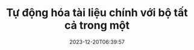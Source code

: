 ---
############################# Static ##########################
layout: "family"
date: 2023-12-20T06:39:57
draft: false

product: "Total"
product_tag: "total"

############################# Head ############################
head_title: "API tự động hóa tài liệu | API tại chỗ và dịch vụ trực tuyến"
head_description: "Tự động hóa thao tác tài liệu của bạn một cách dễ dàng và miễn phí"

############################# Header ##########################
title: "Tự động hóa tài liệu chính với bộ tất cả trong một"
description: |
  Đơn giản hóa các tác vụ tài liệu lặp đi lặp lại và hợp lý hóa quy trình công việc của bạn chỉ bằng một vài dòng mã. Các API mạnh mẽ giúp việc tích hợp trở nên dễ dàng, giúp bạn tập trung vào đổi mới chứ không phải cơ sở hạ tầng.

  Chuyển đổi, ký, xem, chú thích - chinh phục mọi tác vụ tài liệu với mã tối thiểu. Từ Word sang PDF, Excel đến hình ảnh, xử lý mọi thứ một cách liền mạch. Ít mã hơn, tác động lớn hơn.

  Tự động hóa các tác vụ tài liệu, tăng hiệu quả và di chuyển nhanh chóng với khả năng tích hợp tốc độ cực nhanh. Tiết kiệm thời gian và nguồn lực, tập trung vào những gì thực sự quan trọng đối với doanh nghiệp của bạn.

############################# Platforms ############################
supported_platforms:
  enable: true  
  head_title: "Chọn nền tảng của bạn"
  title: "Nền tảng được hỗ trợ"
  description: "Thư viện GroupDocs.Total hỗ trợ các hệ điều hành và framework sau"
  details_link_title: "Tìm hiểu thêm"
  items:
    # supported_platforms loop
    - title: ".NET"
      description: "GroupDocs.Total for .NET"
      color: "blue"
      tag: "net"
      link: "/total/net/"
      features_link: "https://docs.groupdocs.com/total/net/system-requirements/"
      features:
        # features loop
        - content: ".NET Framework 4.6.2+  <br>  .NET Core 3.1  <br>  .NET 6+"
          rows: "3"
        # features loop
        - content: "Windows, Linux"
          rows: "1"
        # features loop
        - content: "Hơn 200 định dạng tệp"
          rows: "1"
        # features loop
        - content: "Visual Studio <br> VS Code <br> Rider"
          rows: "15"
    
    # supported_platforms loop
    - title: "Java"
      description: "GroupDocs.Total for Java"
      color: "red"
      tag: "java"
      link: "/total/java/"
      features_link: "https://docs.groupdocs.com/total/java/system-requirements/"
      features:
        # features loop
        - content: "J2SE 8.0 (1.8)+"
          rows: "3"
        # features loop
        - content:  "Windows, Linux, macOS"
          rows: "1"       
        # features loop
        - content: "Hơn 200 định dạng tệp"
          rows: "1"
        # features loop
        - content:  "Eclipse <br> NetBeans <br> IntelliJ Idea"
          rows: "3"

############################# Features ############################

features:
  enable: true
  title: "Bộ tính năng của GroupDocs.Total"
  description: "Giải pháp duy nhất thống nhất chức năng của tất cả các sản phẩm GroupDocs riêng lẻ dưới một mái nhà và quản lý mọi tác vụ tài liệu mà không cần phần mềm của bên thứ ba."

  items:
    # feature loop
    - icon: "view"
      title: "Xem tài liệu và hình ảnh"
      content: "Kết xuất các tệp để xem chúng ở định dạng HTML, PDF, PNG và JPEG."

    # feature loop
    - icon: "convert"
      title: "Chuyển đổi giữa các định dạng"
      content: "Chuyển đổi các tập tin từ nguồn khác nhau sang các định dạng đích khác nhau."

    # feature loop
    - icon: "merge"
      title: "Hợp nhất nhiều tập tin thành một"
      content: "Kết hợp liền mạch nhiều tệp PDF, Office và các tệp khác vào một tài liệu duy nhất."
    
    # feature loop
    - icon: "settings"
      title: "Thêm sản phẩm và tính năng"
      content: "Khám phá tất cả các bộ API tự động hóa tài liệu GroupDocs: so sánh, hát điện tử, tìm kiếm, hình mờ và hơn thế nữa!"


############################# Code samples ############################
# code_samples:
#   enable: true
#   title: "Mẫu mã GroupDocs.Total"
#   description: "Một số trường hợp sử dụng các thao tác GroupDocs.Total điển hình trong C#, Java, TypeScript"
#   items:
#     # code sample loop
#     - title: "Cách hiển thị tệp DOCX thành PDF"
#       content: |
#        Hiển thị tài liệu DOCX thành PDF mà không cần cài đặt Microsoft Word hoặc phần mềm khác. Dễ dàng tải và xem các tệp DOCX trong ứng dụng của bạn, cho dù đó là ứng dụng web hay máy tính để bàn. Dưới đây là ví dụ về cách hiển thị tệp DOCX thành PDF:
#       samples:
#         - language: "C#"
#           color: "blue"
#           content: |
#             ```csharp {style=abap}   
#             // Tải tệp DOCX để kết xuất
#             using (Viewer viewer = new Viewer("sample.docx"))
#             {
#               // Kết xuất DOCX thành tệp PDF
#               PdfViewOptions viewOptions = new PdfViewOptions();
#               viewer.View(viewOptions);
#             }
#             ```
#         - language: "Java"
#           color: "red"
#           content: |
#             ```java {style=abap}   
#             import com.groupdocs.viewer.Viewer;
#             import com.groupdocs.viewer.options.PdfViewOptions;
#             // ...
#             // Tải tệp DOCX để kết xuất
#             try (Viewer viewer = new Viewer("sample.docx")) {
#                 // Kết xuất DOCX thành tệp PDF
#                 PdfViewOptions viewOptions = new PdfViewOptions();
#                 viewer.view(viewOptions);
#             }
#             ```
#         - language: "TypeScript"
#           color: "green"
#           content: |
#             ```javascript {style=abap}  
#             // Tải tệp DOCX để kết xuất
#             const viewer = new groupdocs.viewer.Viewer("sample.docx")
            
#             // Kết xuất DOCX thành tệp PDF
#             const viewOptions = groupdocs.viewer.PdfViewOptions(output.pdf)
#             viewer.view(viewOptions)
#             ```


############################# Formats ############################
formats:
  enable: true
  title:  "Hơn 200 định dạng tệp được hỗ trợ"
  description: "GroupDocs.Total hỗ trợ các thao tác với  phổ biến nhất [định dạng tệp](https://docs.groupdocs.com/total/net/supported-document-formats/)"


############################# Metrics ############################

metrics:
  enable: true
  title: "Số liệu chuyên sâu và hiểu biết thống kê"
  description: "Đi sâu vào phân tích chi tiết về các số liệu quan trọng của chúng tôi, cung cấp số liệu toàn diện và thông tin thống kê chuyên sâu về thành tích, tác động và sự phát triển của chúng tôi."

  items:
    # metrics loop
    - number: "200+"
      title: "Các định dạng được hỗ trợ"
      content: "Dễ dàng xem hơn 200 định dạng tệp bao gồm tài liệu, hình ảnh và bản vẽ CAD một cách dễ dàng. Phá vỡ các rào cản tương thích và truy cập các tệp đa dạng một cách dễ dàng bằng giải pháp xem toàn diện của chúng tôi."
    # metrics loop
    - number: "550K"
      title: "Tải xuống NuGet"
      content: "Giải pháp gói NuGet của chúng tôi đã trở thành tài nguyên đáng tin cậy và được áp dụng rộng rãi trong cộng đồng nhà phát triển, cung cấp khả năng tích hợp liền mạch và chức năng có giá trị cho vô số dự án."

    # metrics loop
    - number: "10+"
      title: "Thư viện"
      content: "Sản phẩm của chúng tôi bao gồm hơn 10 thư viện, cung cấp các tính năng nâng cao để tối ưu hóa hiệu suất. Những thư viện này được thiết kế để đáp ứng các nhu cầu phát triển khác nhau với khả năng tuyệt vời."
    
    # metrics loop
    - number: "100+"
      title: "Khách hàng hạnh phúc"
      content: "Phục vụ các thương hiệu mang tính biểu tượng nhất trên toàn cầu. Khám phá lý do tại sao hàng trăm người yêu thích GroupDocs.Total! Khám phá khả năng điều hướng liền mạch, cộng tác thuận tiện và tính dễ sử dụng chưa từng có. Tham gia ngay!"


############################# Customers ############################
# logo size X1 => 170:70  X2 => 340 : 140

customers:
  enable: true
  title: "Khách hàng hạnh phúc của chúng tôi"
  description: "Thư viện GroupDocs được các thương hiệu nổi tiếng và nổi tiếng trên toàn thế giới sử dụng."

  items:
    # customers loop
    - title: "BenQ Corporation"
      logo: "benq"
    # customers loop
    - title: "Nasdaq Stock Market"
      logo: "nasdaq"
    # customers loop
    - title: "AT&T Inc."
      logo: "att"
    # customers loop
    - title: "AstraZeneca"
      logo: "astrazeneca"
    # customers loop
    - title: "Central Bank of Argentina"
      logo: "argentinacentralbank"
    # customers loop
    - title: "Roche Holding AG"
      logo: "roche"
    # customers loop
    - title: "Capita"
      logo: "capita"
    # customers loop
    - title: "Axa S.A."
      logo: "axa"
    # customers loop
    - title: "Instructure Inc."
      logo: "instructure"
     # customers loop
    - title: "Wipro"
      logo: "wipro"



############################# Actions ############################

actions:
  enable: true
  title: "Sẵn sàng để bắt đầu?"
  description: "Dùng thử miễn phí các tính năng của GroupDocs.Total hoặc yêu cầu giấy phép"

  items:
    #  loop
    - title: ".NET"
      link: "/total/net/"
      color: "blue"
        #  loop
    - title: "Java"
      link: "/total/java/"
      color: "red"


############################# Faq ############################

faq:
  enable: true
  title: "Các câu hỏi và mối quan tâm thường gặp"
  description: "Tìm câu trả lời cho các câu hỏi thường gặp trong phần Câu hỏi thường gặp của chúng tôi để nhanh chóng giải quyết các thắc mắc và mối quan tâm của bạn."

  items:
    #  loop
    - question: "GroupDocs.Total là gì và nó khác với các sản phẩm GroupDocs khác như thế nào?"
      answer: |
        GroupDocs.Total là một bộ toàn diện kết hợp các chức năng của tất cả các sản phẩm GroupDocs riêng lẻ thành một gói duy nhất. Điều này mang lại một số lợi thế: <br><br>
        <ul>
          <li>
            <b>Tính năng hợp nhất:</b> Bạn có quyền truy cập vào tất cả các khả năng xử lý tài liệu, bao gồm xem, chuyển đổi, hợp nhất, chú thích, ký và hơn thế nữa, trong một API duy nhất. <br><br>
          </li>
          <li>
            <b>Khả năng tương thích nâng cao:</b> GroupDocs.Total đảm bảo hiệu suất nhất quán và đáng tin cậy trên tất cả các định dạng và nền tảng tệp được hỗ trợ, loại bỏ các vấn đề tương thích có thể phát sinh khi sử dụng các sản phẩm riêng biệt. <br><br>
          </li>
          <li>
            <b>Kích thước gói được tối ưu hóa:</b> Bộ phần mềm này được cung cấp dưới dạng một gói nhỏ gọn, giảm mức tiêu thụ tài nguyên và đơn giản hóa việc tích hợp vào các ứng dụng của bạn so với việc sử dụng các sản phẩm riêng lẻ với các cài đặt riêng biệt.
          </li>
        <ul>

    #  loop
    - question: "Tại sao nên ưu tiên GroupDocs.Total thay vì mua từng sản phẩm GroupDocs riêng lẻ?"
      answer: |
        Mua một giấy phép GroupDocs.Total thường có giá thấp hơn so với mua giấy phép cho hai hoặc nhiều sản phẩm GroupDocs riêng lẻ. <br>
        Điều này mang lại một số lợi ích chính cho bạn: <br><br>
        <b>Tiết kiệm chi phí:</b> GroupDocs.Total cung cấp mức giảm giá đáng kể so với việc mua từng sản phẩm riêng lẻ, cho phép bạn kéo dài ngân sách của mình hơn nữa. <br><br>
        <b>Quản lý đơn giản hóa:</b> Với GroupDocs.Total, bạn quản lý mọi thứ theo một giấy phép, loại bỏ nhu cầu theo dõi và duy trì nhiều giấy phép cho các sản phẩm khác nhau. Điều này giúp đơn giản hóa các nhiệm vụ quản trị của bạn và giảm chi phí tổng thể. <br><br>
        Nếu bạn đang tìm kiếm một giải pháp tiết kiệm chi phí và giàu tính năng cho nhu cầu quản lý tài liệu của mình thì GroupDocs.Total là sự lựa chọn hoàn hảo.

    #  loop
    - question: "Làm cách nào để bắt đầu với GroupDocs.Total?"
      answer: |
        Bạn có thể bắt đầu bằng bản dùng thử miễn phí để khám phá các tính năng và xem liệu nó có đáp ứng nhu cầu của bạn hay không. GroupDocs cũng cung cấp nhiều tài nguyên [tài liệu](https://docs.groupdocs.com/total/) và [hướng dẫn](https://groupdocs.github.io) để giúp bạn bắt đầu tích hợp và phát triển.
        
    #  loop
    - question: "GroupDocs.Total có cung cấp bất kỳ hỗ trợ kỹ thuật nào không?"
      answer: |
        Có, GroupDocs cung cấp hỗ trợ kỹ thuật toàn diện để đảm bảo thành công của bạn với GroupDocs.Total. Họ có hai lựa chọn: <br><br>
        <b>[Diễn đàn hỗ trợ miễn phí](https://forum.groupdocs.com):</b> Diễn đàn này cho phép bạn kết nối với nhân viên GroupDocs, những người có thể trả lời câu hỏi của bạn và đưa ra giải pháp dựa trên kinh nghiệm của họ. Đó là một nguồn tài nguyên tuyệt vời cho các vấn đề chung và các câu hỏi chung. <br><br>
        <b>[Bộ phận trợ giúp hỗ trợ trả phí](https://helpdesk.groupdocs.com):</b> Tùy chọn này cung cấp hỗ trợ trên cơ sở ưu tiên. Nếu bạn gặp phải các vấn đề phức tạp hoặc yêu cầu giải pháp nhanh hơn, dịch vụ hỗ trợ có trả phí sẽ cung cấp hỗ trợ được cá nhân hóa và thời gian phản hồi nhanh hơn. <br><br>
        Bằng cách cung cấp cả tùy chọn miễn phí và trả phí, GroupDocs đáp ứng các nhu cầu và ngân sách khác nhau, đảm bảo bạn có được sự hỗ trợ cần thiết để phát triển mạnh mẽ với GroupDocs.Total.

    #  loop
    - question: "GroupDocs.Total có yêu cầu phần mềm bổ sung để thao tác tài liệu không?"
      answer: |
        GroupDocs.Total là một bộ ứng dụng độc lập và không yêu cầu bất kỳ phần mềm bổ sung nào của bên thứ ba cho các tác vụ thao tác tài liệu cơ bản như xem, chuyển đổi, chú thích hoặc ký. Tuy nhiên, tùy thuộc vào các tính năng cụ thể mà bạn sử dụng (ví dụ: OCR cho tài liệu được quét), có thể cần có các thư viện bên ngoài.

############################# Cloud and Apps ############################

cloud_links:
  enable: true
  title: "Giải pháp GroupDocs.Total"
  description: "Tăng cường xử lý tài liệu trong ứng dụng của bạn với API REST trên đám mây và các ứng dụng trực tuyến miễn phí của chúng tôi"

  items:
    #  loop
    - icon: "groupdocs_total-cloud"
      title: "GroupDocs.Total Cloud"
      link: "https://products.groupdocs.cloud/total"
      content: "Các giải pháp đám mây mạnh mẽ để tự động hóa hiệu quả việc xử lý Microsoft Office, tài liệu PDF trong ứng dụng của bạn."

    #  loop
    - icon: "groupdocs_total-apps"
      title: "GroupDocs.Total Online Apps"
      link: "https://products.groupdocs.app"
      content: "Các ứng dụng web trực tuyến miễn phí để xem và chỉnh sửa nội dung tài liệu, so sánh và hợp nhất các Microsoft Office, OpenOffice, hình ảnh và các định dạng tệp phổ biến khác."    

    #  loop
    - icon: "groupdocs_total-windows"
      title: "GroupDocs.Total Windows"
      link: "https://products.groupdocs.app/total/windows"
      content: "Ứng dụng ngoại tuyến để chuyển đổi, chú thích, so sánh, ký tên, tập hợp, phân tích cú pháp, phân loại, biên tập và tìm kiếm tài liệu trên bất kỳ hệ điều hành nào."   

---